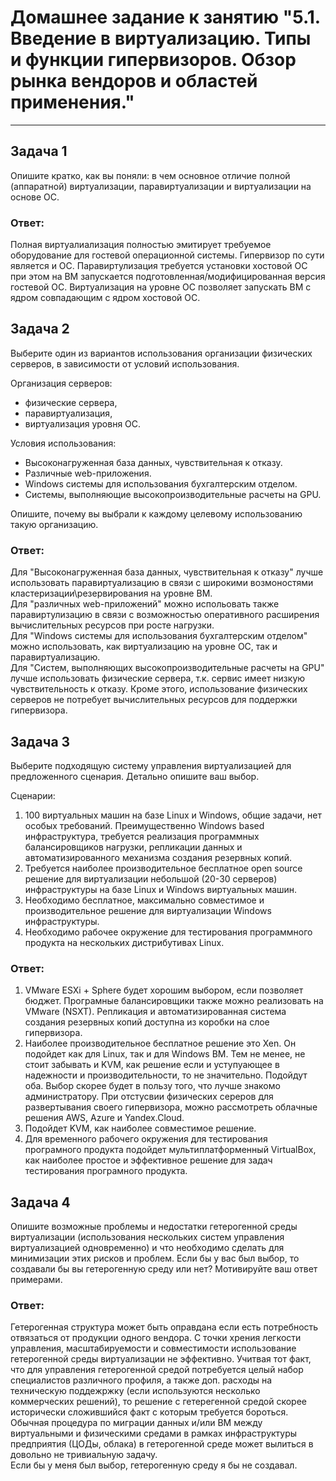 
# Домашнее задание к занятию "5.1. Введение в виртуализацию. Типы и функции гипервизоров. Обзор рынка вендоров и областей применения."

---

## Задача 1
Опишите кратко, как вы поняли: в чем основное отличие полной (аппаратной) виртуализации, паравиртуализации и виртуализации на основе ОС.

### Ответ:
Полная виртуалиализация полностью эмитирует требуемое оборудование для гостевой операционной системы. Гипервизор по сути является и ОС. 
Паравиртулизация требуется установки хостовой ОС при этом на ВМ запускается подготовленная/модифицированная версия гостевой ОС.
Виртуализация на уровне ОС позволяет запускать ВМ с ядром совпадающим с ядром хостовой ОС.

## Задача 2

Выберите один из вариантов использования организации физических серверов, в зависимости от условий использования.

Организация серверов:
- физические сервера,
- паравиртуализация,
- виртуализация уровня ОС.

Условия использования:
- Высоконагруженная база данных, чувствительная к отказу.
- Различные web-приложения.
- Windows системы для использования бухгалтерским отделом.
- Системы, выполняющие высокопроизводительные расчеты на GPU.

Опишите, почему вы выбрали к каждому целевому использованию такую организацию.

### Ответ:
Для "Высоконагруженная база данных, чувствительная к отказу" лучше использовать паравиртуализацию в связи с широкими возмоностями кластеризации\резервирования на уровне ВМ.<br>
Для "различных web-приложений" можно испольовать также паравиртулизацию в связи с возможностью оперативного расширения вычислительных ресурсов при росте нагрузки. <br>
Для "Windows системы для использования бухгалтерским отделом" можно использовать, как виртуализацию на уровне ОС, так и паравиртуализацию. <br>
Для "Систем, выполняющих высокопроизводительные расчеты на GPU" лучше использовать физические сервера, т.к. сервис имеет низкую чувствительность к отказу. Кроме этого, использование физических серверов не потребует вычислительных ресурсов для поддержки гипервизора. <br>

## Задача 3

Выберите подходящую систему управления виртуализацией для предложенного сценария. Детально опишите ваш выбор.

Сценарии:

1. 100 виртуальных машин на базе Linux и Windows, общие задачи, нет особых требований. Преимущественно Windows based инфраструктура, требуется реализация программных балансировщиков нагрузки, репликации данных и автоматизированного механизма создания резервных копий.
2. Требуется наиболее производительное бесплатное open source решение для виртуализации небольшой (20-30 серверов) инфраструктуры на базе Linux и Windows виртуальных машин.
3. Необходимо бесплатное, максимально совместимое и производительное решение для виртуализации Windows инфраструктуры.
4. Необходимо рабочее окружение для тестирования программного продукта на нескольких дистрибутивах Linux.

### Ответ:
1. VMware ESXi + Sphere будет хорошим выбором, если позволяет бюджет. Програмные балансировщики также можно реализовать на VMware (NSXT). Репликация и автоматизированная система создания резервных копий доступна из коробки на слое гипервизора.
2. Наиболее производительное бесплатное решение это Xen. Он подойдет как для Linux, так и для Windows ВМ. Тем не менее, не стоит забывать и KVM, как решение если и уступуающее в надежности и производительности, то не значительно. Подойдут оба. Выбор скорее будет в пользу того, что лучше знакомо администратору. При отстусвии физических сереров для развертывания своего гипервизора, можно рассмотреть облачные решения AWS, Azure и Yandex.Cloud.
3. Подойдет KVM, как наиболее совместимое решение. 
4. Для временного рабочего окружения для тестирования програмного продукта подойдет мультиплатформенный VirtualBox, как наиболее простое и эффективное решение для задач тестирования програмного продукта.  

## Задача 4

Опишите возможные проблемы и недостатки гетерогенной среды виртуализации (использования нескольких систем управления виртуализацией одновременно) и что необходимо сделать для минимизации этих рисков и проблем. Если бы у вас был выбор, то создавали бы вы гетерогенную среду или нет? Мотивируйте ваш ответ примерами.

### Ответ:
Гетерогенная структура может быть оправдана если есть потребность отвязаться от продукции одного вендора. С точки хрения легкости управления, масштабируемости и совместимости использование гетерогенной среды виртуализации не эффективно. Учитвая тот факт, что для управления гетерогенной средой потребуется целый набор специалистов различного профиля, а также доп. расходы на техническую поддежржку (если используются несколько коммерческих решений), то решение с гетерегенной средой скорее исторически сложившийся факт с которым требуется бороться. Обычная процедура по миграции данных и/или ВМ между виртуальными и физическими средами в рамках инфраструктуры предприятия (ЦОДы, облака) в гетерогенной среде может вылиться в довольно не тривиальную задачу. <br>
Если бы у меня был выбор, гетерогенную среду я бы не создавал. 